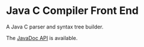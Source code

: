 Java C Compiler Front End
=========================

A Java C parser and syntax tree builder.

The [JavaDoc API](http://shevek.github.io/jccfe/docs/javadoc/)
is available.
